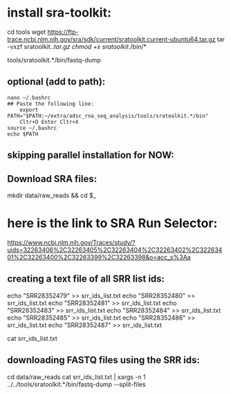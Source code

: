 # install sra-toolkit:

cd tools
wget https://ftp-trace.ncbi.nlm.nih.gov/sra/sdk/current/sratoolkit.current-ubuntu64.tar.gz
tar -vxzf sratoolkit.*.tar.gz
chmod +x sratoolkit.*/bin/*

tools/sratoolkit.*/bin/fastq-dump

## optional (add to path):

    nano ~/.bashrc
    ## Paste the following line:
        export PATH="$PATH:~/extra/adsc_rna_seq_analysis/tools/sratoolkit.*/bin"
        Cltr+O Enter Cltr+X
    source ~/.bashrc
    echo $PATH

## skipping parallel installation for NOW:

## Download SRA files:

mkdir data/raw_reads && cd $_

# here is the link to SRA Run Selector:
https://www.ncbi.nlm.nih.gov/Traces/study/?uids=32263406%2C32263405%2C32263404%2C32263402%2C32263401%2C32263400%2C32263399%2C32263398&o=acc_s%3Aa


## creating a text file of all SRR list ids:
echo "SRR28352479" >> srr_ids_list.txt
echo "SRR28352480" >> srr_ids_list.txt
echo "SRR28352481" >> srr_ids_list.txt
echo "SRR28352483" >> srr_ids_list.txt
echo "SRR28352484" >> srr_ids_list.txt
echo "SRR28352485" >> srr_ids_list.txt
echo "SRR28352486" >> srr_ids_list.txt
echo "SRR28352487" >> srr_ids_list.txt

cat srr_ids_list.txt

## downloading FASTQ files using the SRR ids:
cd data/raw_reads
cat srr_ids_list.txt | xargs -n 1 ../../tools/sratoolkit.*/bin/fastq-dump --split-files

